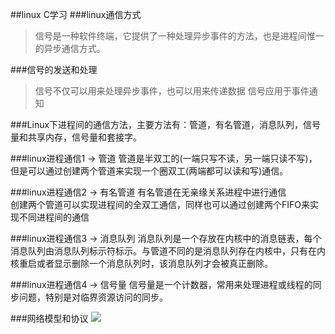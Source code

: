 ##linux C学习
###linux通信方式
> 信号是一种软件终端，它提供了一种处理异步事件的方法，也是进程间惟一的异步通信方式。

###信号的发送和处理
> 信号不仅可以用来处理异步事件，也可以用来传递数据
> 信号应用于事件通知

###Linux下进程间的通信方法，主要方法有：管道，有名管道，消息队列，信号量和共享内存，信号量和套接字。

###linux进程通信1 -> 管道
管道是半双工的(一端只写不读，另一端只读不写)，但是可以通过创建两个管道来实现一个圈双工(两端都可以读和写)通信。

###linux进程通信2 -> 有名管道
有名管道在无亲缘关系进程中进行通信   
创建两个管道可以实现进程间的全双工通信，同样也可以通过创建两个FIFO来实现不同进程间的通信   

###linux进程通信3 -> 消息队列
消息队列是一个存放在内核中的消息链表，每个消息队列由消息队列标示符标示。与管道不同的是消息队列存在内核中，只有在内核重启或者显示删除一个消息队列时，该消息队列才会被真正删除。

###linux进程通信4 -> 信号量
信号量是一个计数器，常用来处理进程或线程的同步问题，特别是对临界资源访问的同步。

###网络模型和协议
![](/Users/oneapm/j技术文稿/j技术文档整理/图片/WX20191008-172616@2x.png)















































